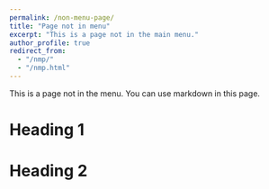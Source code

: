 ```yaml
---
permalink: /non-menu-page/
title: "Page not in menu"
excerpt: "This is a page not in the main menu."
author_profile: true
redirect_from: 
  - "/nmp/"
  - "/nmp.html"
---
```


This is a page not in the menu. You can use markdown in this page.

Heading 1
======

Heading 2
======
